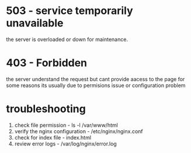 # 503 - service temporarily unavailable
   the server is overloaded or down for maintenance.

# 403 - Forbidden 
   the server understand the request but cant provide aacess to the page for some reasons its usually due to permisions  issue or configuration problem 

   # troubleshooting

   1. check file permission - ls -l /var/www/html
   2. verify the nginx configuration - /etc/nginx/nginx.conf
   3. check for index file - index.html
   4.  review error logs - /var/log/nginx/error.log 
   
